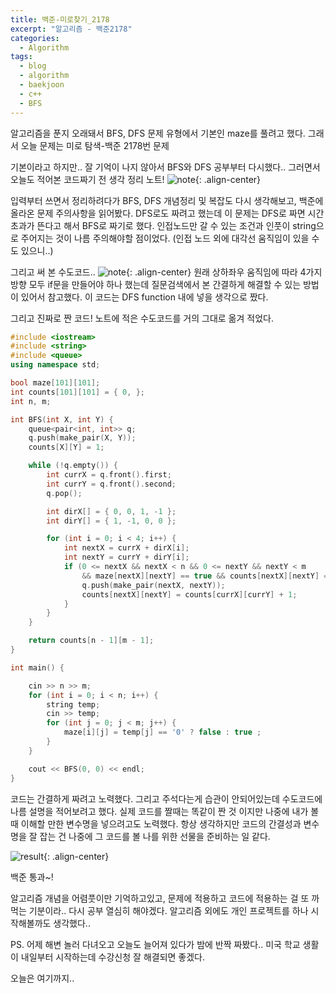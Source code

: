 ```yaml
---
title: 백준-미로찾기_2178
excerpt: "알고리즘 - 백준2178"
categories:
  - Algorithm
tags: 
  - blog 
  - algorithm 
  - baekjoon
  - c++
  - BFS
---
```


알고리즘을 푼지 오래돼서 BFS, DFS 문제 유형에서 기본인 maze를 풀려고 했다.
그래서 오늘 문제는 미로 탐색-백준 2178번 문제

기본이라고 하지만.. 잘 기억이 나지 않아서 BFS와 DFS 공부부터 다시했다..
그러면서 오늘도 적어본 코드짜기 전 생각 정리 노트!
![note](https://noonnoo.github.io/assets/images/algorithm/2020_01/2178_note1.PNG "변수와 함수를 어떻게 짤지와 이렇게 짜면 시간, 공간 복잡도가 어떻게 나올지를 적어봤다."){: .align-center}

입력부터 쓰면서 정리하려다가 BFS, DFS 개념정리 및 복잡도 다시 생각해보고, 백준에 올라온 문제 주의사항을 읽어봤다.
 DFS로도 짜려고 했는데 이 문제는 DFS로 짜면 시간초과가 뜬다고 해서 BFS로 짜기로 했다.
 인접노드만 갈 수 있는 조건과 인풋이 string으로 주어지는 것이 나름 주의해야할 점이었다. (인접 노드 외에 대각선 움직임이 있을 수도 있으니..)

그리고 써 본 수도코드.. 
![note](https://noonnoo.github.io/assets/images/algorithm/2020_01/2178_note2.PNG "이전에 짰던 BFS 코드를 참고해서 수도 코드를 적었다"){: .align-center}
원래 상하좌우 움직임에 따라 4가지 방향 모두 if문을 만들어야 하나 했는데 질문검색에서 본 간결하게 해결할 수 있는 방법이 있어서 참고했다.
 이 코드는 DFS function 내에 넣을 생각으로 짰다.

그리고 진짜로 짠 코드! 노트에 적은 수도코드를 거의 그대로 옮겨 적었다.

```cpp
#include <iostream>
#include <string>
#include <queue>
using namespace std;

bool maze[101][101];
int counts[101][101] = { 0, };
int n, m;

int BFS(int X, int Y) {
	queue<pair<int, int>> q;
	q.push(make_pair(X, Y));
	counts[X][Y] = 1;

	while (!q.empty()) {
		int currX = q.front().first;
		int currY = q.front().second;
		q.pop();

		int dirX[] = { 0, 0, 1, -1 };
		int dirY[] = { 1, -1, 0, 0 };

		for (int i = 0; i < 4; i++) {
			int nextX = currX + dirX[i];
			int nextY = currY + dirY[i];
			if (0 <= nextX && nextX < n && 0 <= nextY && nextY < m
				&& maze[nextX][nextY] == true && counts[nextX][nextY] == 0) {
				q.push(make_pair(nextX, nextY));
				counts[nextX][nextY] = counts[currX][currY] + 1;
			}
		}
	}

	return counts[n - 1][m - 1];
}

int main() {

	cin >> n >> m;
	for (int i = 0; i < n; i++) {
		string temp;
		cin >> temp;
		for (int j = 0; j < m; j++) {
			maze[i][j] = temp[j] == '0' ? false : true ;
		}
	}

	cout << BFS(0, 0) << endl;
}
```

코드는 간결하게 짜려고 노력했다. 그리고 주석다는게 습관이 안되어있는데 수도코드에 나름 설명을 적어보려고 했다.
실제 코드를 짤때는 똑같이 짠 것 이지만 나중에 내가 볼 때 이해할 만한 변수명을 넣으려고도 노력했다.
항상 생각하지만 코드의 간결성과 변수명을 잘 잡는 건 나중에 그 코드를 볼 나를 위한 선물을 준비하는 일 같다.

![result](https://noonnoo.github.io/assets/images/algorithm/2020_01/2178_result.PNG "백준 결과! 한번에 통과! 근데 "){: .align-center}

백준 통과~!

알고리즘 개념을 어렴풋이만 기억하고있고, 문제에 적용하고 코드에 적용하는 걸 또 까먹는 기분이라.. 다시 공부 열심히 해야겠다.
알고리즘 외에도 개인 프로젝트를 하나 시작해볼까도 생각했다..


PS.
어제 해변 놀러 다녀오고 오늘도 늘어져 있다가 밤에 반짝 짜봤다..
미국 학교 생활이 내일부터 시작하는데 수강신청 잘 해결되면 좋겠다.

오늘은 여기까지..
